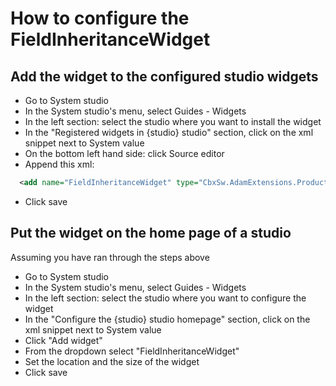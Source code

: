 # How to configure the FieldInheritanceWidget
## Add the widget to the configured studio widgets
* Go to System studio
* In the System studio's menu, select Guides - Widgets
* In the left section: select the studio where you want to install the widget
* In the "Registered widgets in {studio} studio" section, click on the xml snippet next to System value
* On the bottom left hand side: click Source editor
* Append this xml:
```xml
  <add name="FieldInheritanceWidget" type="CbxSw.AdamExtensions.Products.FieldInheritance.FieldInheritanceWidget, CbxSw.AdamExtensions" />
```
* Click save

## Put the widget on the home page of a studio
Assuming you have ran through the steps above
* Go to System studio
* In the System studio's menu, select Guides - Widgets
* In the left section: select the studio where you want to configure the widget
* In the "Configure the {studio} studio homepage" section, click on the xml snippet next to System value
* Click "Add widget"
* From the dropdown select "FieldInheritanceWidget"
* Set the location and the size of the widget
* Click save
